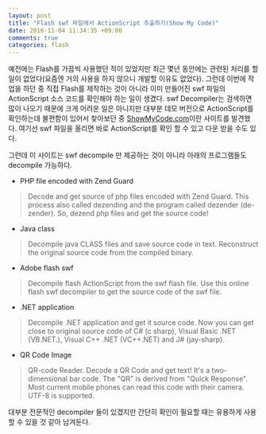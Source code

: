 ```yaml
---
layout: post
title: "Flash swf 파일에서 ActionScript 추출하기(Show My Code)"
date: 2016-11-04 11:34:35 +09:00
comments: true
categories: flash
---
```

예전에는 Flash를 가끔씩 사용했던 적이 있었지만 최근 몇년 동안에는 관련된 처리를 할 일이 없었다(요즘엔 거의 사용을 하지 않으니 개발할 이유도 없었다). 그런데 이번에 작업을 하던 중 직접 Flash를 제작하는 것이 아니라 이미 만들어진 swf 파일의 ActionScript 소스 코드를 확인해야 하는 일이 생겼다. swf Decompiler는 검색하면 많이 나오기 때문에 크게 어려운 일은 아니지만 대부분 데모 버전으로 ActionScript를 확인하는데 불편함이 있어서 찾아보던 중 [ShowMyCode.com](http://www.showmycode.com/)이란 사이트를 발견했다. 여기선 swf 파일을 올리면 바로 ActionScript를 확인 할 수 있고 다운 받을 수도 있다.

그런데 이 사이트는 swf decompile 만 제공하는 것이 아니라 아래의 프로그램들도 decompile 가능하다.

* PHP file encoded with Zend Guard
>Decode and get source of php files encoded with Zend Guard. This process also called dezending and the program called dezender (de-zender). So, dezend php files and get the source code!

* Java class
>Decompile java CLASS files and save source code in text. Reconstruct the original source code from the compiled binary.

* Adobe flash swf
>Decompile flash ActionScript from the swf flash file. Use this online flash swf decompiler to get the source code of the swf file.

* .NET application
>Decompile .NET application and get it source code. Now you can get close to original source code of C# (c sharp), Visual Basic .NET (VB.NET.), Visual C++ .NET (VC++.NET) and J# (jay-sharp).

* QR Code Image
>QR-code Reader. Decode a QR Code and get text! It's a two-dimensional bar code. The "QR" is derived from "Quick Response". Most current mobile phones can read this code with their camera. UTF-8 is supported.

대부분 전문적인 decompiler 들이 있겠지만 간단히 확인이 필요할 때는 유용하게 사용할 수 있을 것 같아 남겨둔다.
